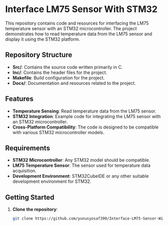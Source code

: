 # Interface LM75 Sensor With STM32

This repository contains code and resources for interfacing the LM75 temperature sensor with an STM32 microcontroller. The project demonstrates how to read temperature data from the LM75 sensor and display it using the STM32 platform.

## Repository Structure

- **Src/**: Contains the source code written primarily in C.
- **Inc/**: Contains the header files for the project.
- **Makefile**: Build configuration for the project.
- **Docs/**: Documentation and resources related to the project.

## Features

- **Temperature Sensing**: Read temperature data from the LM75 sensor.
- **STM32 Integration**: Example code for integrating the LM75 sensor with an STM32 microcontroller.
- **Cross-Platform Compatibility**: The code is designed to be compatible with various STM32 microcontroller models.

## Requirements

- **STM32 Microcontroller**: Any STM32 model should be compatible.
- **LM75 Temperature Sensor**: The sensor used for temperature data acquisition.
- **Development Environment**: STM32CubeIDE or any other suitable development environment for STM32.

## Getting Started

1. **Clone the repository**:
   ```sh
   git clone https://github.com/yunusyosaf399/Interface-LM75-Sensor-With-STM32.git
